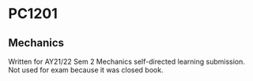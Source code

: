 # PC1201

## Mechanics

Written for AY21/22 Sem 2 Mechanics self-directed learning submission. Not used for exam because it was closed book.
